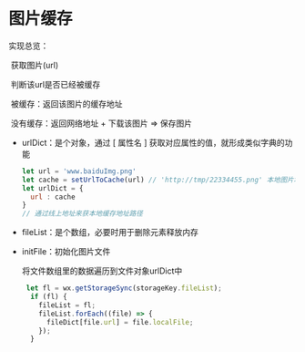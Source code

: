 # 图片缓存

实现总览：

​	获取图片(url)

​		判断该url是否已经被缓存

​			被缓存：返回该图片的缓存地址

​			没有缓存：返回网络地址 + 下载该图片 => 保存图片 

* urlDict：是个对象，通过 [ 属性名 ] 获取对应属性的值，就形成类似字典的功能

  ```js
  let url = 'www.baiduImg.png'
  let cache = setUrlToCache(url) // 'http://tmp/22334455.png' 本地图片地址
  let urlDict = {
  	url : cache
  }
  // 通过线上地址来获本地缓存地址路径
  ```

* fileList：是个数组，必要时用于删除元素释放内存

* initFile：初始化图片文件

  将文件数组里的数据遍历到文件对象urlDict中

  ```js
   let fl = wx.getStorageSync(storageKey.fileList);
    if (fl) {
      fileList = fl;
      fileList.forEach((file) => {
        fileDict[file.url] = file.localFile;
      });
    }
  ```

  